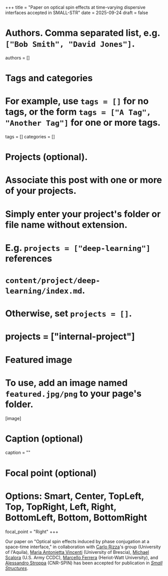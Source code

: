 +++
title = "Paper on  optical spin effects at time-varying dispersive interfaces accepted in SMALL-STR"
date = 2025-09-24
draft = false

# Authors. Comma separated list, e.g. `["Bob Smith", "David Jones"]`.
authors = []

# Tags and categories
# For example, use `tags = []` for no tags, or the form `tags = ["A Tag", "Another Tag"]` for one or more tags.
tags = []
categories = []

# Projects (optional).
#   Associate this post with one or more of your projects.
#   Simply enter your project's folder or file name without extension.
#   E.g. `projects = ["deep-learning"]` references
#   `content/project/deep-learning/index.md`.
#   Otherwise, set `projects = []`.
# projects = ["internal-project"]

# Featured image
# To use, add an image named `featured.jpg/png` to your page's folder.
[image]
  # Caption (optional)
  caption = ""

  # Focal point (optional)
  # Options: Smart, Center, TopLeft, Top, TopRight, Left, Right, BottomLeft, Bottom, BottomRight
  focal_point = "Right"
+++

Our paper on "Optical spin effects induced by phase conjugation at a space-time interface,"
in collaboration with [Carlo Rizza]'s group  (University of l'Aquila), [Maria Antonietta Vincenti] (University of Brescia),  [Michael Scalora] (U.S. Army CCDC), [Marcello Ferrera] (Heriot-Watt University), and [Alessandro Stroppa] (CNR-SPIN)
has been accepted for publication in [*Small Structures*](https://onlinelibrary.wiley.com/journal/26884062).

[Carlo Rizza]: https://scholar.google.it/citations?user=kmPd1kYAAAAJ&hl=it
[Maria Antonietta Vincenti]: https://maria-antonietta-vincenti.unibs.it
[Michael Scalora]: https://scholar.google.com/citations?user=3jGk_jQAAAAJ&hl=en
[Marcello Ferrera]: https://researchportal.hw.ac.uk/en/persons/marcello-ferrera
[Alessandro Stroppa]: http://www.alessandrostroppa.com


